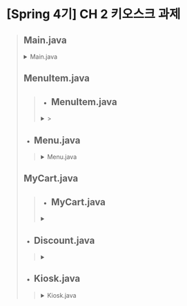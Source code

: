 # [Spring 4기] CH 2 키오스크 과제
> ## Main.java
> <details>
> <summary>Main.java</summary>
>
> ![main](https://github.com/user-attachments/assets/cdc3ae96-e405-42fd-8a4c-d2e6479b87f2)
> </details>
>
> ## MenuItem.java
>>  + ## **MenuItem.java**<br>
>>   <details>
>>   <summary>></summary>
>>
>>   ![MenuItem](https://github.com/user-attachments/assets/6ecf9345-1ec7-4850-bb4d-8444df757803)
>>  </details>
>>  
>
> + ## **Menu.java**<br>
>>  <details>
>>  <summary>Menu.java</summary>
>>
>>  ![Menu](https://github.com/user-attachments/assets/3bd083ad-f1d2-4342-96cf-7d7f4867dc2e)
>>  </details>
>
> ## MyCart.java
>> + ## **MyCart.java**<br>
>><details>
>> <summary></summary>
>>
>>![MyCart](https://github.com/user-attachments/assets/fa994374-3c7c-46db-ba85-c2f4c9d6fbfd)
>></details>
>
> + ## **Discount.java**<br>
>><details>
>> <summary></summary>
>>
>>![Discount](https://github.com/user-attachments/assets/e0c386d2-748a-4ffa-9e62-9fffc584ed56)
>></details>
>
> + ## **Kiosk.java**<br>
>><details>
>> <summary>Kiosk.java</summary>
>>
>>![Kiosk](https://github.com/user-attachments/assets/989e5920-5652-4dbe-b6e6-6632e04dadf9)
>></details>

